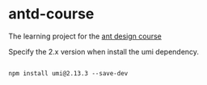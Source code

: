 # antd-course

The learning project for the [ant design course](https://antd-course.ulivz.com/) 

Specify the 2.x version when install the umi dependency. 

```shell

npm install umi@2.13.3 --save-dev

```